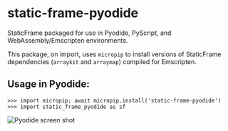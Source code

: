 # static-frame-pyodide
StaticFrame packaged for use in Pyodide, PyScript, and WebAssembly/Emscripten environments.

This package, on import, uses `micropip` to install versions of StaticFrame dependencies (`arraykit` and `arraymap`) compiled for Emscripten.

## Usage in Pyodide:

```python-repl
>>> import micropip; await micropip.install('static-frame-pyodide')
>>> import static_frame_pyodide as sf
```

![Pyodide screen shot]()

